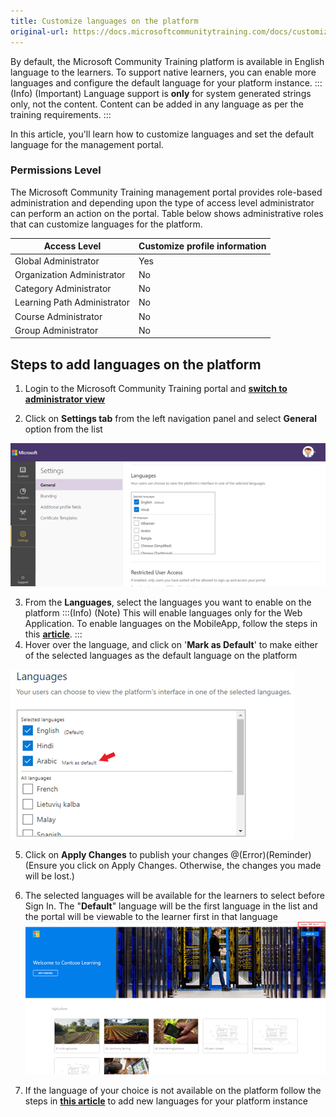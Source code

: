 ```yaml
---
title: Customize languages on the platform
original-url: https://docs.microsoftcommunitytraining.com/docs/customize-languages-for-the-learners-on-the-platform
---
```

By default, the Microsoft Community Training platform is available in English language to the learners. To support native learners, you can enable more languages and configure the default language for your platform instance. 
:::(Info) (Important)
Language support is **only** for system generated strings only, not the content. Content can be added in any language as per the training requirements. 
:::

In this article, you'll learn how to customize languages and set the default language for the management portal.

### Permissions Level
The Microsoft Community Training management portal provides role-based administration and depending upon the type of access level administrator can perform an action on the portal.  Table below shows administrative roles that can customize languages for the platform.

|Access Level	| Customize profile information |
|---|---|
|Global Administrator| Yes |
|Organization Administrator |No|
|Category Administrator	|No|
|Learning Path Administrator|No|
|Course Administrator	|No|
|Group Administrator	|No|

## Steps to add languages on the platform 
1. Login to the Microsoft Community Training portal and [**switch to administrator view**](https://docs.microsoftcommunitytraining.com/docs/step-by-step-configuration-guide#step-2--switch-to-administrator-view-of-the-portal)

2. Click on **Settings tab** from the left navigation panel and select **General** option from the list

![image.png](../media/image%28383%29.png)

3. From the **Languages**, select the languages you want to enable on the platform 
:::(Info) (Note)
This will enable languages only for the Web Application. To enable languages on the MobileApp, follow the steps in this [**article**](https://docs.microsoftcommunitytraining.com/docs/create-publish-mobile-app).
:::
4. Hover over the language, and click on '**Mark as Default**' to make either of the selected languages as the default language on the platform

![image.png](../media/image%28287%29.png)


5. Click on **Apply Changes** to publish your changes
@(Error)(Reminder)(Ensure you click on Apply Changes. Otherwise, the changes you made will be lost.)

6. The selected languages will be available for the learners to select before Sign In. The "**Default**" language will be the first language in the list and the portal will be viewable to the learner first in that language 
![image.png](../media/image%28275%29.png)

7. If the language of your choice is not available on the platform follow the steps in [**this article**](https://docs.microsoftcommunitytraining.com/docs/request-a-new-language) to add new languages for your platform instance
